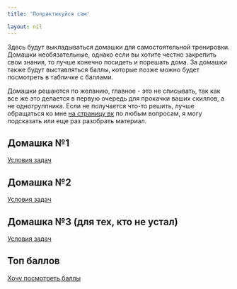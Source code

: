 ```yaml
---
title: 'Попрактикуйся сам'

layout: nil
---
```

Здесь будут выкладываться домашки для самостоятельной тренировки. Домашки необязательные, однако если вы хотите честно закрепить свои знания, то лучше конечно посидеть и порешать дома. За домашки также будут выставляться баллы, которые позже можно будет посмотреть в табличке с баллами.

Домашки решаются по желанию, главное - это не списывать, так как все же это делается в первую очередь для прокачки ваших скиллов, а не одногруппника. Если не получается что-то решить, лучше обращаться ко мне [на страницу вк](https://vk.com/w8998) по любым вопросам, я могу подсказать или еще раз разобрать материал.

## Домашка №1

[Условия задач](https://MidiukinM.github.io/R_for_RANEPA/scripts/sem_1/dz/demo_tasks.html)

## Домашка №2

[Условия задач](https://MidiukinM.github.io/R_for_RANEPA/scripts/sem_1/dz/tasks_2.html)

## Домашка №3 (для тех, кто не устал)

[Условия задач](https://MidiukinM.github.io/R_for_RANEPA/scripts/sem_1/dz/tasks3.html)

## Топ баллов

[Хочу посмотреть баллы](https://docs.google.com/spreadsheets/d/1O6MlmH2djIsU2dDr_ajOCv4xkKhXe4Y8D7PdLDEWoCk/edit?usp=sharing)
